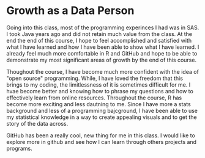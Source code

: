 # Growth as a Data Person

Going into this class, most of the programming experinces I had was in SAS. I took Java years ago and did not retain much value from the class. At the end the end of this course, I hope to feel accomplished and satisfied with what I have learned and how I have been able to show what I have learned. I already feel much more comfortable in R and GitHub and hope to be able to demonstrate my most significant areas of growth by the end of this course.

Thoughout the course, I have become much more confident with the idea of "open source" programming. While, I have loved the freedom that this brings to my coding, the limitlessness of it is sometimes difficult for me. I hvae become better and knowing how to phrase my questions and how to effectively learn from online resources. Throughout the course, R has become more exciting and less dautning to me. Since I have more a stats background and less of a programming bajcground, I have been able to use my statistical knowledge in a way to create appealing visuals and to get the story of the data across.

GitHub has been a really cool, new thing for me in this class. I would like to explore more in github and see how I can learn through others projects and programs. 



